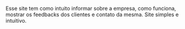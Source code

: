 Esse site tem como intuito informar sobre a empresa, como funciona, mostrar os feedbacks dos clientes e contato da mesma. Site simples e intuitivo.
 
